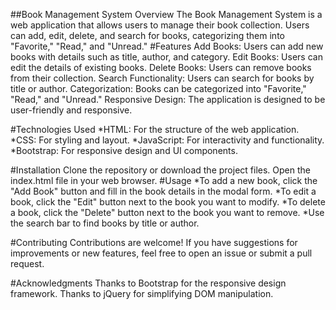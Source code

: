  
##Book Management System
Overview
The Book Management System is a web application that allows users to manage their book collection.
Users can add, edit, delete, and search for books, categorizing them into "Favorite," "Read," and "Unread."
#Features
Add Books: Users can add new books with details such as title, author, and category.
Edit Books: Users can edit the details of existing books.
Delete Books: Users can remove books from their collection.
Search Functionality: Users can search for books by title or author.
Categorization: Books can be categorized into "Favorite," "Read," and "Unread."
Responsive Design: The application is designed to be user-friendly and responsive.

#Technologies Used
*HTML: For the structure of the web application.
*CSS: For styling and layout.
*JavaScript: For interactivity and functionality.
*Bootstrap: For responsive design and UI components.

#Installation
Clone the repository or download the project files.
Open the index.html file in your web browser.
#Usage
*To add a new book, click the "Add Book" button and fill in the book details in the modal form.
*To edit a book, click the "Edit" button next to the book you want to modify.
*To delete a book, click the "Delete" button next to the book you want to remove.
*Use the search bar to find books by title or author.

#Contributing
Contributions are welcome! If you have suggestions for improvements or new features, feel free to open an issue or submit a pull request.

#Acknowledgments
Thanks to Bootstrap for the responsive design framework.
Thanks to jQuery for simplifying DOM manipulation.
